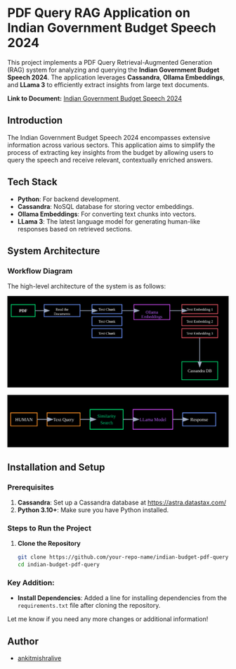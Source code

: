 # PDF Query RAG Application on Indian Government Budget Speech 2024

This project implements a PDF Query Retrieval-Augmented Generation (RAG) system for analyzing and querying the **Indian Government Budget Speech 2024**. The application leverages **Cassandra**, **Ollama Embeddings**, and **LLama 3** to efficiently extract insights from large text documents.

**Link to Document:** [Indian Government Budget Speech 2024](https://www.indiabudget.gov.in/)



## Introduction

The Indian Government Budget Speech 2024 encompasses extensive information across various sectors. This application aims to simplify the process of extracting key insights from the budget by allowing users to query the speech and receive relevant, contextually enriched answers. 

## Tech Stack

- **Python**: For backend development.
- **Cassandra**: NoSQL database for storing vector embeddings.
- **Ollama Embeddings**: For converting text chunks into vectors.
- **LLama 3**: The latest language model for generating human-like responses based on retrieved sections.

## System Architecture

### Workflow Diagram

The high-level architecture of the system is as follows:

![System Architecture Overview](pdfquery1.png)

![Query Results Interface](pdfquery2.png)

## Installation and Setup

### Prerequisites

1. **Cassandra**: Set up a Cassandra database at https://astra.datastax.com/
2. **Python 3.10+**: Make sure you have Python installed.

### Steps to Run the Project

1. **Clone the Repository**

   ```bash
   git clone https://github.com/your-repo-name/indian-budget-pdf-query.git
   cd indian-budget-pdf-query

### Key Addition:
- **Install Dependencies**: Added a line for installing dependencies from the `requirements.txt` file after cloning the repository.

Let me know if you need any more changes or additional information!

## Author

-  [ankitmishralive](https://github.com/ankitmishralive)
